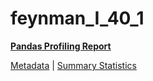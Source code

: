 # feynman_I_40_1

[**Pandas Profiling Report**](https://epistasislab.github.io/pmlb/profile/feynman_I_40_1.html)

[Metadata](metadata.yaml) | [Summary Statistics](summary_stats.tsv)


